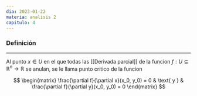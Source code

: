 ```yaml
---
dia: 2023-01-22
materia: analisis 2
capitulo: 4
---
```

### Definición
---
Al punto $x \in U$ en el que todas las [[Derivada parcial]] de la funcion $f : U \subseteq \mathbb{R}^n \to \mathbb{R}$ se anulan, se le llama punto critico de la funcion

$$	\begin{matrix}
		\frac{\partial f}{\partial x}(x_0, y_0) = 0 &
		\text{ y } &
		\frac{\partial f}{\partial y}(x_0, y_0) = 0
	\end{matrix} $$
	
